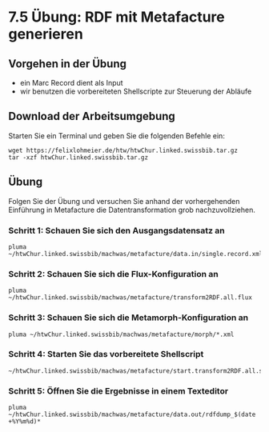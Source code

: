 # 7.5 Übung: RDF mit Metafacture generieren

## Vorgehen in der Übung

* ein Marc Record dient als Input
* wir benutzen die vorbereiteten Shellscripte zur Steuerung der Abläufe

## Download der Arbeitsumgebung

Starten Sie ein Terminal und geben Sie die folgenden Befehle ein:

```
wget https://felixlohmeier.de/htw/htwChur.linked.swissbib.tar.gz
tar -xzf htwChur.linked.swissbib.tar.gz
```

## Übung

Folgen Sie der Übung und versuchen Sie anhand der vorhergehenden Einführung in Metafacture die Datentransformation grob nachzuvollziehen.

### Schritt 1: Schauen Sie sich den Ausgangsdatensatz an

```
pluma ~/htwChur.linked.swissbib/machwas/metafacture/data.in/single.record.xml
```

### Schritt 2: Schauen Sie sich die Flux-Konfiguration an

```
pluma ~/htwChur.linked.swissbib/machwas/metafacture/transform2RDF.all.flux
```

### Schritt 3: Schauen Sie sich die Metamorph-Konfiguration an

```
pluma ~/htwChur.linked.swissbib/machwas/metafacture/morph/*.xml
```

### Schritt 4: Starten Sie das vorbereitete Shellscript

```
~/htwChur.linked.swissbib/machwas/metafacture/start.transform2RDF.all.sh
```

### Schritt 5: Öffnen Sie die Ergebnisse in einem Texteditor

```
pluma ~/htwChur.linked.swissbib/machwas/metafacture/data.out/rdfdump_$(date +%Y%m%d)*
```
